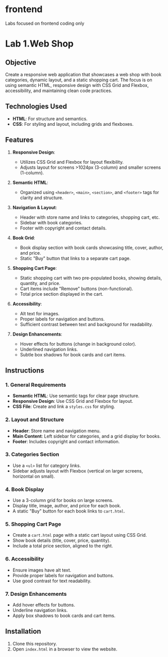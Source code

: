 # frontend
Labs focused on frontend coding only

# Lab 1.Web Shop

## Objective
Create a responsive web application that showcases a web shop with book categories, dynamic layout, and a static shopping cart. The focus is on using semantic HTML, responsive design with CSS Grid and Flexbox, accessibility, and maintaining clean code practices.

## Technologies Used
- **HTML**: For structure and semantics.
- **CSS**: For styling and layout, including grids and flexboxes.

## Features
1. **Responsive Design**: 
   - Utilizes CSS Grid and Flexbox for layout flexibility.
   - Adjusts layout for screens >1024px (3-column) and smaller screens (1-column).

2. **Semantic HTML**: 
   - Organized using `<header>`, `<main>`, `<section>`, and `<footer>` tags for clarity and structure.

3. **Navigation & Layout**:
   - Header with store name and links to categories, shopping cart, etc.
   - Sidebar with book categories.
   - Footer with copyright and contact details.

4. **Book Grid**:
   - Book display section with book cards showcasing title, cover, author, and price.
   - Static "Buy" button that links to a separate cart page.

5. **Shopping Cart Page**:
   - Static shopping cart with two pre-populated books, showing details, quantity, and price.
   - Cart items include "Remove" buttons (non-functional).
   - Total price section displayed in the cart.

6. **Accessibility**:
   - Alt text for images.
   - Proper labels for navigation and buttons.
   - Sufficient contrast between text and background for readability.

7. **Design Enhancements**:
   - Hover effects for buttons (change in background color).
   - Underlined navigation links.
   - Subtle box shadows for book cards and cart items.

## Instructions

### 1. **General Requirements**
   - **Semantic HTML**: Use semantic tags for clear page structure.
   - **Responsive Design**: Use CSS Grid and Flexbox for layout.
   - **CSS File**: Create and link a `styles.css` for styling.

### 2. **Layout and Structure**
   - **Header**: Store name and navigation menu.
   - **Main Content**: Left sidebar for categories, and a grid display for books.
   - **Footer**: Includes copyright and contact information.

### 3. **Categories Section**
   - Use a `<ul>` list for category links.
   - Sidebar adjusts layout with Flexbox (vertical on larger screens, horizontal on small).

### 4. **Book Display**
   - Use a 3-column grid for books on large screens.
   - Display title, image, author, and price for each book.
   - A static "Buy" button for each book links to `cart.html`.

### 5. **Shopping Cart Page**
   - Create a `cart.html` page with a static cart layout using CSS Grid.
   - Show book details (title, cover, price, quantity).
   - Include a total price section, aligned to the right.

### 6. **Accessibility**
   - Ensure images have alt text.
   - Provide proper labels for navigation and buttons.
   - Use good contrast for text readability.

### 7. **Design Enhancements**
   - Add hover effects for buttons.
   - Underline navigation links.
   - Apply box shadows to book cards and cart items.

## Installation
1. Clone this repository.
2. Open `index.html` in a browser to view the website.


